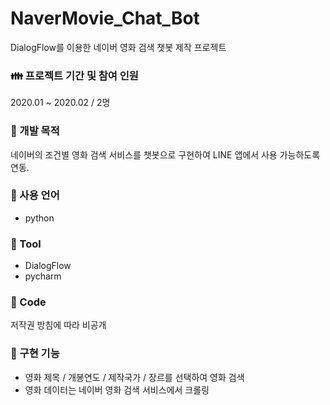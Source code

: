 # NaverMovie_Chat_Bot
DialogFlow를 이용한 네이버 영화 검색 챗봇 제작 프로젝트

### :family: 프로젝트 기간 및 참여 인원
2020.01 ~ 2020.02 / 2명

### :scroll: 개발 목적
네이버의 조건별 영화 검색 서비스를 챗봇으로 구현하여 LINE 앱에서 사용 가능하도록 연동.

### :wrench: 사용 언어
- python

### :hammer: Tool
- DialogFlow
- pycharm

### :page_facing_up: Code
저작권 방침에 따라 비공개

### 📝 구현 기능
- 영화 제목 / 개봉연도 / 제작국가 / 장르를 선택하여 영화 검색
- 영화 데이터는 네이버 영화 검색 서비스에서 크롤링
